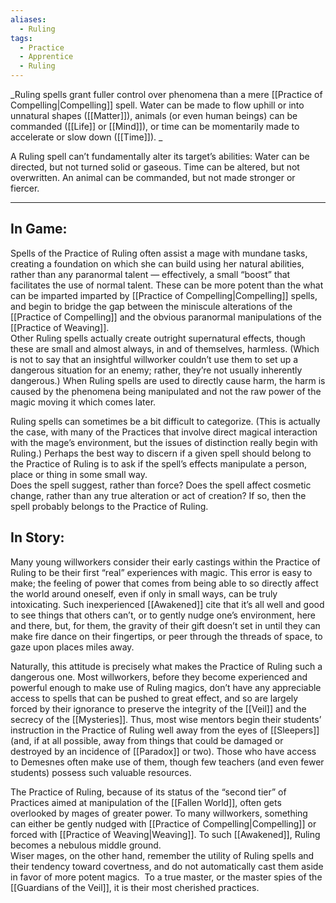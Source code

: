 ```yaml
---
aliases:
  - Ruling
tags:
  - Practice
  - Apprentice
  - Ruling
---
```


_Ruling spells grant fuller control over phenomena than a mere [[Practice of Compelling|Compelling]] spell. Water can be made to flow uphill or into unnatural shapes ([[Matter]]), animals (or even human beings) can be commanded ([[Life]] or [[Mind]]), or time can be momentarily made to accelerate or slow down ([[Time]]). _

A Ruling spell can’t fundamentally alter its target’s abilities: Water can be directed, but not turned solid or gaseous. Time can be altered, but not overwritten. An animal can be commanded, but not made stronger or fiercer.

---

## In Game:

Spells of the Practice of Ruling often assist a mage with mundane tasks, creating a foundation on which she can build using her natural abilities, rather than any paranormal talent — effectively, a small “boost” that facilitates the use of normal talent. These can be more potent than the what can be imparted imparted by [[Practice of Compelling|Compelling]] spells, and begin to bridge the gap between the miniscule alterations of the [[Practice of Compelling]] and the obvious paranormal manipulations of the [[Practice of Weaving]].\
Other Ruling spells actually create outright supernatural effects, though these are small and almost always, in and of themselves, harmless. (Which is not to say that an insightful willworker couldn’t use them to set up a dangerous situation for an enemy; rather, they’re not usually inherently dangerous.) When Ruling spells are used to directly cause harm, the harm is caused by the phenomena being manipulated and not the raw power of the magic moving it which comes later.

Ruling spells can sometimes be a bit difficult to categorize. (This is actually the case, with many of the Practices that involve direct magical interaction with the mage’s environment, but the issues of distinction really begin with Ruling.) Perhaps the best way to discern if a given spell should belong to the Practice of Ruling is to ask if the spell’s effects manipulate a person, place or thing in some small way.\
Does the spell suggest, rather than force? Does the spell affect cosmetic change, rather than any true alteration or act of creation? If so, then the spell probably belongs to the Practice of Ruling.

## In Story:

Many young willworkers consider their early castings within the Practice of Ruling to be their first “real” experiences with magic. This error is easy to make; the feeling of power that comes from being able to so directly affect the world around oneself, even if only in small ways, can be truly intoxicating. Such inexperienced [[Awakened]] cite that it’s all well and good to see things that others can’t, or to gently nudge one’s environment, here and there, but, for them, the gravity of their gift doesn’t set in until they can make fire dance on their fingertips, or peer through the threads of space, to gaze upon places miles away.  
  
Naturally, this attitude is precisely what makes the Practice of Ruling such a dangerous one. Most willworkers, before they become experienced and powerful enough to make use of Ruling magics, don’t have any appreciable access to spells that can be pushed to great effect, and so are largely forced by their ignorance to preserve the integrity of the [[Veil]] and the secrecy of the [[Mysteries]]. Thus, most wise mentors begin their students’ instruction in the Practice of Ruling well away from the eyes of [[Sleepers]] (and, if at all possible, away from things that could be damaged or destroyed by an incidence of [[Paradox]] or two). Those who have access to Demesnes often make use of them, though few teachers (and even fewer students) possess such valuable resources.

The Practice of Ruling, because of its status of the “second tier” of Practices aimed at manipulation of the [[Fallen World]], often gets overlooked by mages of greater power. To many willworkers, something can either be gently nudged with [[Practice of Compelling|Compelling]] or forced with [[Practice of Weaving|Weaving]]. To such [[Awakened]], Ruling becomes a nebulous middle ground.\
Wiser mages, on the other hand, remember the utility of Ruling spells and their tendency toward covertness, and do not automatically cast them aside in favor of more potent magics.  To a true master, or the master spies of the [[Guardians of the Veil]], it is their most cherished practices.